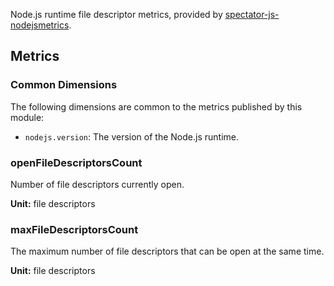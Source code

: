 
Node.js runtime file descriptor metrics, provided by [spectator-js-nodejsmetrics](../usage.md#spectator-js-nodejsmetrics).

## Metrics

### Common Dimensions

The following dimensions are common to the metrics published by this module:

* `nodejs.version`: The version of the Node.js runtime.

### openFileDescriptorsCount

Number of file descriptors currently open.

**Unit:** file descriptors

### maxFileDescriptorsCount

The maximum number of file descriptors that can be open at the same time.

**Unit:** file descriptors
